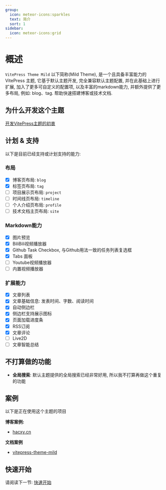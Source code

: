 ```yaml
---
group:
  icon: meteor-icons:sparkles
  text: 简介
  sort: 1
sidebar:
  icon: meteor-icons:grid
---
```


# 概述

`VitePress Theme Mild` 以下简称(Mild Theme), 是一个且具备丰富能力的 VitePress 主题, 它基于默认主题开发, 完全兼容默认主题配置, 并在此基础上进行扩展, 加入了更多可自定义的配置项, 以及丰富的markdown能力, 并额外提供了更多布局, 例如: blog、tag. 帮助快速搭建博客或技术文档.

## 为什么开发这个主题

[开发VitePress主题的初衷](https://hacxy.cn/docs/posts/dev-vitepress-theme/)

## 计划 & 支持

以下是目前已经支持或计划支持的能力:

### 布局

- [x] 博客页布局: `blog`
- [x] 标签页布局: `tag`
- [ ] 项目展示页布局: `project`
- [ ] 时间线页布局: `timeline`
- [ ] 个人介绍页布局: `profile`
- [ ] 技术文档主页布局: `site`

### Markdown能力

- [x] 图片预览
- [x] BiliBili视频播放器
- [x] Github Task Checkbox, 与Github用法一致的任务列表复选框
- [x] Tabs 面板
- [ ] Youtube视频播放器
- [ ] 内置视频播放器

### 扩展能力

- [x] 文章列表
- [x] 文章基础信息: 发表时间、字数、阅读时间
- [x] 自动侧边栏
- [x] 侧边栏支持展示图标
- [x] 页面加载进度条
- [x] RSS订阅
- [x] 文章评论
- [ ] Live2D
- [ ] 文章智能总结

## 不打算做的功能

- **全局搜索**: 默认主题提供的全局搜索已经非常好用, 所以我不打算再做这个重复的功能

## 案例

以下是正在使用这个主题的项目

**博客案例:**

- [hacxy.cn](https://hacxy.cn)

**文档案例**

- [vitepress-theme-mild](https://theme.hacxy.cn)

## 快速开始

请阅读下一节: [快速开始](./quick-start.md)
